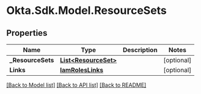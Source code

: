 # Okta.Sdk.Model.ResourceSets

## Properties

Name | Type | Description | Notes
------------ | ------------- | ------------- | -------------
**_ResourceSets** | [**List&lt;ResourceSet&gt;**](ResourceSet.md) |  | [optional] 
**Links** | [**IamRolesLinks**](IamRolesLinks.md) |  | [optional] 

[[Back to Model list]](../README.md#documentation-for-models) [[Back to API list]](../README.md#documentation-for-api-endpoints) [[Back to README]](../README.md)

